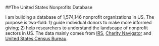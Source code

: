 ##The United States Nonprofits Database

I am building a database of 1,574,146 nonprofit organizations in US. The purpose is two-fold: 1) guide individual donors to make more informed giving; 2) help researchers to understand the landscape of nonprofit sectors in US. The data mainly comes from [IRS](www.irs.gov), [Charity Navigator](www.charitynavigator.org) and [United States Census Bureau](www.census.gov). 
